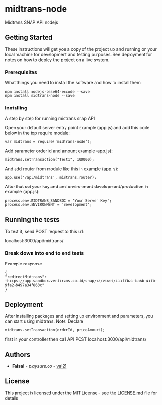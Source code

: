 # midtrans-node

Midtrans SNAP API nodejs

## Getting Started

These instructions will get you a copy of the project up and running on your local machine for development and testing purposes. See deployment for notes on how to deploy the project on a live system.

### Prerequisites

What things you need to install the software and how to install them

```
npm install nodejs-base64-encode --save
npm install midtrans-node --save
```

### Installing

A step by step for running midtrans snap API

Open your default server entry point example (app.js) and add this code below in the top require module:

```
var midtrans = require('midtrans-node');
```
Add parameter order id and amount example (app.js):

```
midtrans.setTransaction("Test1", 100000);
```

And add router from module like this in example (app.js):

```
app.use('/api/midtrans', midtrans.router);
```

After that set your key and and environment development/production in example (app.js):

```
process.env.MIDTRANS_SANDBOX = 'Your Server Key';
process.env.ENVIRONMENT = 'development';
```

## Running the tests

To test it, send POST request to this url:

localhost:3000/api/midtrans/

### Break down into end to end tests

Example response

```
{
"redirectMidtrans": "https://app.sandbox.veritrans.co.id/snap/v2/vtweb/111ffb21-ba8b-41fb-9fa2-b497a34f863c"
}
```

## Deployment

After installing packages and setting up environment and parameters, you can start using midtrans.
Note:
Declare 
```
midtrans.setTransaction(orderId, priceAmount);
```
first in your controller then call API POST localhost:3000/api/midtrans/


## Authors

* **Faisal** - *playsure.co* - [vai21](https://github.com/vai21)


## License

This project is licensed under the MIT License - see the [LICENSE.md](LICENSE.md) file for details
